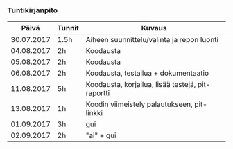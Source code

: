 ### Tuntikirjanpito
Päivä | Tunnit | Kuvaus
----- | ------ | ------
30.07.2017 | 1.5h | Aiheen suunnittelu/valinta ja repon luonti
04.08.2017 | 2h | Koodausta
05.08.2017 | 2h | Koodausta
06.08.2017 | 2h | Koodausta, testailua + dokumentaatio
11.08.2017 | 5h | Koodausta, korjailua, lisää testejä, pit-raportti
13.08.2017 | 1h | Koodin viimeistely palautukseen, pit-linkki
01.09.2017 | 3h | gui
02.09.2017 | 2h | "ai" + gui
